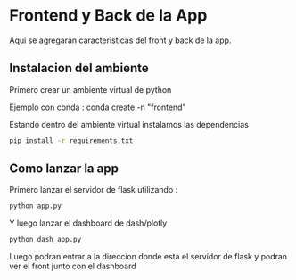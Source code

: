 # Frontend y Back de la App

Aqui se agregaran caracteristicas del front y back de la app.


## Instalacion del ambiente

Primero crear un ambiente virtual de python

Ejemplo con conda : conda create -n "frontend"

Estando dentro del ambiente virtual instalamos las dependencias

```bash
pip install -r requirements.txt
```
## Como lanzar la app

Primero lanzar el servidor de flask utilizando :
```bash
python app.py
```
Y luego lanzar el dashboard de dash/plotly

```bash
python dash_app.py
```
Luego podran entrar a la direccion donde esta el servidor de flask y podran ver el front junto con el dashboard